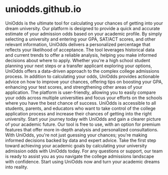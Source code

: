 # uniodds.github.io
UniOdds is the ultimate tool for calculating your chances of getting into your dream university. Our platform is designed to provide a quick and accurate estimate of your admission odds based on your academic profile. By simply selecting a university and entering your GPA, SAT/ACT scores, and other relevant information, UniOdds delivers a personalized percentage that reflects your likelihood of acceptance. The tool leverages historical data and current trends to offer a reliable analysis, helping you make informed decisions about where to apply. Whether you're a high school student planning your next steps or a transfer applicant exploring your options, UniOdds offers a data-driven approach to the complex college admissions process. In addition to calculating your odds, UniOdds provides actionable advice on how to improve your chances, offering tips on boosting your GPA, enhancing your test scores, and strengthening other areas of your application. The platform is user-friendly, allowing you to easily compare your odds across multiple universities and focus your efforts on the schools where you have the best chance of success. UniOdds is accessible to all students, parents, and educators who want to take control of the college application process and increase their chances of getting into the right university. Start your journey today with UniOdds and gain a clearer picture of your academic future. Our tool is free to use, with an option for premium features that offer more in-depth analysis and personalized consultations. With UniOdds, you're not just guessing your chances; you're making informed decisions backed by data and expert advice. Take the first step toward achieving your academic goals by calculating your university admission odds with UniOdds today. For any questions or support, our team is ready to assist you as you navigate the college admissions landscape with confidence. Start using UniOdds now and turn your academic dreams into reality.
